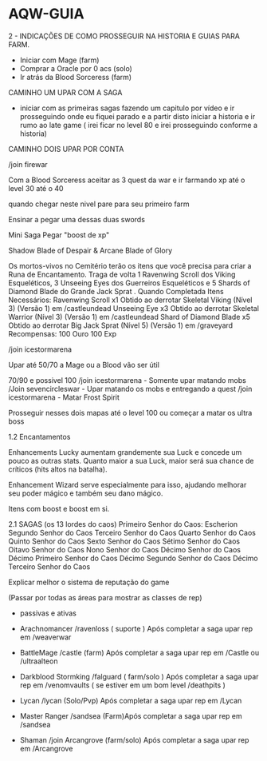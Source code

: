 # AQW-GUIA

2 - INDICAÇÕES DE COMO PROSSEGUIR NA HISTORIA E GUIAS PARA FARM. 

- Iniciar com Mage (farm) 
- Comprar a Oracle por 0 acs (solo)
- Ir atrás da Blood Sorceress (farm)

CAMINHO UM UPAR COM A SAGA

- iniciar com as primeiras sagas  fazendo um capitulo por vídeo e ir prosseguindo onde eu fiquei parado e a partir disto iniciar a historia e ir rumo ao late game ( irei ficar no level 80 e irei prosseguindo conforme a historia) 

CAMINHO DOIS  UPAR POR CONTA 

/join firewar

Com a  Blood Sorceress aceitar as 3 quest da war e ir farmando xp até o level 30 até o 40

quando chegar neste nivel pare para seu primeiro farm

Ensinar a pegar uma dessas duas swords 

Mini Saga Pegar "boost de xp"

Shadow Blade of Despair
& Arcane Blade of Glory

Os mortos-vivos no Cemitério terão os itens que você precisa para criar a Runa de Encantamento. Traga de volta 1 Ravenwing Scroll dos Viking Esqueléticos, 3 Unseeing Eyes dos Guerreiros Esqueléticos e 5 Shards of Diamond Blade do Grande Jack Sprat . Quando Completada Itens Necessários: Ravenwing Scroll x1 Obtido ao derrotar Skeletal Viking (Nível 3) (Versão 1) em /castleundead Unseeing Eye x3 Obtido ao derrotar Skeletal Warrior (Nível 3) (Versão 1) em /castleundead Shard of Diamond Blade x5 Obtido ao derrotar Big Jack Sprat (Nível 5) (Versão 1) em /graveyard Recompensas: 100 Ouro 100 Exp




/join  icestormarena 

Upar até 50/70 a Mage ou a Blood vão ser útil 

70/90 e possivel 100
/join icestormarena - Somente upar matando mobs 
/Join sevencircleswar - Upar matando os mobs e entregando a quest
/join icestormarena - Matar Frost Spirit 

Prosseguir nesses dois mapas até o level 100 ou começar a matar os ultra boss

1.2 Encantamentos 

Enhancements Lucky aumentam grandemente sua Luck e  concede um pouco as outras stats. Quanto maior a sua Luck, maior será sua chance de críticos (hits altos na batalha).

Enhancement Wizard serve especialmente para isso, ajudando melhorar seu poder mágico e também seu dano mágico.


Itens com boost e boost em si. 

2.1 SAGAS (os 13 lordes do caos) 
Primeiro Senhor do Caos: Escherion
Segundo Senhor do Caos
Terceiro Senhor do Caos
Quarto Senhor do Caos
Quinto Senhor do Caos
Sexto Senhor do Caos
Sétimo Senhor do Caos
Oitavo Senhor do Caos
Nono Senhor do Caos
Décimo Senhor do Caos
Décimo Primeiro Senhor do Caos
Décimo Segundo Senhor do Caos
Décimo Terceiro Senhor do Caos






Explicar melhor o sistema de reputação do game 

(Passar por todas as áreas para mostrar as classes de rep)

- passivas e ativas  

- Arachnomancer /ravenloss ( suporte ) Após completar a saga upar rep em /weaverwar
- BattleMage /castle (farm) Após completar a saga upar rep em /Castle ou /ultraalteon
- Darkblood Stormking  /falguard ( farm/solo )  Após completar a saga upar rep em /venomvaults ( se estiver em um bom level /deathpits ) 
- Lycan /lycan (Solo/Pvp) Após completar a saga upar rep em /Lycan 
- Master Ranger /sandsea (Farm)Após completar a saga upar rep em /sandsea 
- Shaman  /join Arcangrove (farm/solo) Após completar a saga upar rep em /Arcangrove
